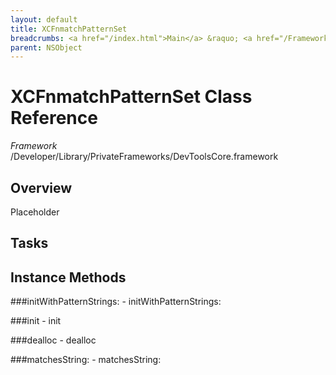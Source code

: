 ```yaml
---
layout: default
title: XCFnmatchPatternSet
breadcrumbs: <a href="/index.html">Main</a> &raquo; <a href="/Frameworks.html">Framework</a> &raquo; <a href="/Frameworks/DevToolsCore.html">DevToolsCore</a> &raquo; XCFnmatchPatternSet
parent: NSObject 
---
```

# XCFnmatchPatternSet Class Reference

*Framework* /Developer/Library/PrivateFrameworks/DevToolsCore.framework

## Overview

Placeholder

## Tasks

## Instance Methods

<a name="-initWithPatternStrings:"></a>
###initWithPatternStrings:
    - initWithPatternStrings:

<a name="-init"></a>
###init
    - init

<a name="-dealloc"></a>
###dealloc
    - dealloc

<a name="-matchesString:"></a>
###matchesString:
    - matchesString:

